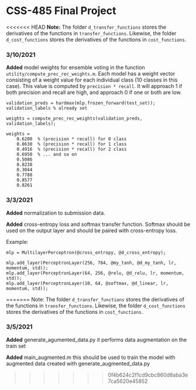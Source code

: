 # CSS-485 Final Project

<<<<<<< HEAD
**Note:** The folder `d_transfer_functions` stores the derivatives of the functions in `transfer_functions`. Likewise, the folder `d_cost_functions` stores the derivatives of the functions in `cost_functions`.

### 3/10/2021

**Added** model weights for ensemble voting in the function `utility/compute_prec_rec_weights.m`. Each model has a weight vector consisting of a weight value for each individual class (10 classes in this case). This value is computed by `precision * recall`. It will approach 1 if both precision and recall are high, and approach 0 if one or both are low.

```
validation_preds = hardmax(mlp.frozen_forward(test_set));
validation_labels % already set

weights = compute_prec_rec_weights(validation_preds, validation_labels);
```
```
weights = 
    0.6200  % (precision * recall) for 0 class
    0.8630  % (precision * recall) for 1 class
    0.4916  % (precision * recall) for 2 class
    0.6950  % ... and so on
    0.5086
    0.8238
    0.3044
    0.7788
    0.8577
    0.8261
```

### 3/3/2021

**Added** normalization to submission data.


**Added** cross-entropy loss and softmax transfer function. Softmax should be used on the output layer and should be paired with cross-entropy loss.

Example:

```
mlp = MultilayerPerceptron(@cross_entropy, @d_cross_entropy);

mlp.add_layer(PerceptronLayer(256, 784, @my_tanh, @d_my_tanh, lr, momentum, std));
mlp.add_layer(PerceptronLayer(64, 256, @relu, @d_relu, lr, momentum, std));
mlp.add_layer(PerceptronLayer(10, 64, @softmax, @d_linear, lr, momentum, std));
```

=======
Note: The folder `d_transfer_functions` stores the derivatives of the functions in `transfer_functions`. Likewise, the folder `d_cost_functions` stores the derivatives of the functions in `cost_functions`.

### 3/5/2021

**Added** generate_agumented_data.py
it performs data augmentation on the train set

**Added** main_augmented.m 
this should be used to train the model with augmented data created with generate_augmented_data.py
>>>>>>> 0f4b624c2f1cd9cbc860d8aba3e7ca5620e45852
